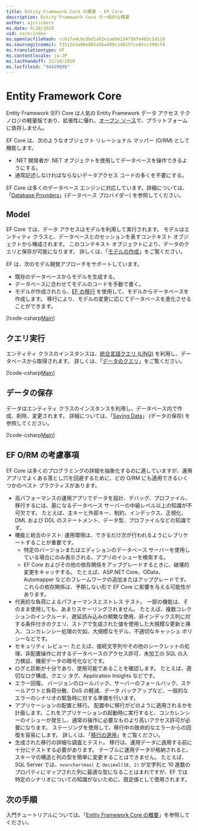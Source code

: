 ```yaml
---
title: Entity Framework Core の概要 - EF Core
description: Entity Framework Core の一般的な概要
author: ajcvickers
ms.date: 9/20/2020
uid: core/index
ms.openlocfilehash: ccb1fa4cbc0bd1a02e1aeb613475bfe4b2c1d118
ms.sourcegitcommit: f3512e3a98e685a3ba409c1d0157ce85cc390cf4
ms.translationtype: HT
ms.contentlocale: ja-JP
ms.lasthandoff: 11/10/2020
ms.locfileid: "94429898"
---
```

# <a name="entity-framework-core"></a>Entity Framework Core

Entity Framework (EF) Core は人気の Entity Framework データ アクセス テクノロジの軽量版であり、拡張性に優れ、[オープン ソース](https://github.com/dotnet/efcore)で、プラットフォームに依存しません。

EF Core は、次のようなオブジェクト リレーショナル マッパー (O/RM) として機能します。

* .NET 開発者が .NET オブジェクトを使用してデータベースを操作できるようにする。
* 通常記述しなければならないデータアクセス コードの多くを不要にする。

EF Core は多くのデータベース エンジンに対応しています。詳細については、「[Database Providers](xref:core/providers/index)」(データベース プロバイダー) を参照してください。

## <a name="the-model"></a>Model

EF Core では、データ アクセスはモデルを利用して実行されます。 モデルはエンティティ クラスと、データベースとのセッションを表すコンテキスト オブジェクトから構成されます。 このコンテキスト オブジェクトにより、データのクエリと保存が可能になります。 詳しくは、「[モデルの作成](xref:core/modeling/index)」をご覧ください。

EF は、次のモデル開発アプローチをサポートしています。

* 既存のデータベースからモデルを生成する。
* データベースに合わせてモデルのコードを手動で書く。
* モデルが作成されたら、[EF の移行](xref:core/managing-schemas/migrations/index) を使用して、モデルからデータベースを作成します。 移行により、モデルの変更に応じてデータベースを進化させることができます。

[!code-csharp[Main](../../samples/core/Intro/Model.cs)]

## <a name="querying"></a>クエリ実行

エンティティ クラスのインスタンスは、[統合言語クエリ (LINQ)](/dotnet/csharp/programming-guide/concepts/linq/) を利用し、データベースから取得されます。 詳しくは、「[データのクエリ](xref:core/querying/index)」をご覧ください。

[!code-csharp[Main](../../samples/core/Intro/Program.cs#Querying)]

## <a name="saving-data"></a>データの保存

データはエンティティ クラスのインスタンスを利用し、データベース内で作成、削除、変更されます。 詳細については、「[Saving Data](xref:core/saving/index)」 (データの保存) を参照してください。

[!code-csharp[Main](../../samples/core/Intro/Program.cs#SavingData)]

## <a name="ef-orm-considerations"></a>EF O/RM の考慮事項

EF Core は多くのプログラミングの詳細を抽象化するのに適していますが、運用アプリでよくある落とし穴を回避するために、どの O/RM にも適用できるいくつかのベスト プラクティスがあります。

* 高パフォーマンスの運用アプリでデータを設計、デバッグ、プロファイル、移行するには、基になるデータベース サーバーの中級レベル以上の知識が不可欠です。 たとえば、主キーと外部キー、制約、インデックス、正規化、DML および DDL のステートメント、データ型、プロファイルなどの知識です。
* 機能と統合のテスト: 運用環境は、できるだけ次が行われるようにレプリケートすることが重要です。
  * 特定のバージョンまたはエディションのデータベース サーバーを使用している場合にのみ表示される、アプリのイシューを検索する。
  * EF Core およびその他の依存関係をアップグレードするときに、破壊的変更をキャッチする。 たとえば、ASP.NET Core、OData、Automapper などのフレームワークの追加またはアップグレードです。 これらの依存関係は、予期しない形で EF Core に影響を与える可能性があります。
* 代表的な負荷によるパフォーマンスとストレス テスト。 一部の機能は、そのまま使用しても、あまりスケーリングされません。 たとえば、複数コレクションのインクルード、遅延読み込みの頻繁な使用、非インデックス列に対する条件付きのクエリ、ストアで生成された値を使用した大規模な更新と挿入、コンカレンシー処理の欠如、大規模なモデル、不適切なキャッシュ ポリシーなどです。
* セキュリティ レビュー: たとえば、接続文字列やその他のシークレットの処理、非配置操作に対するデータベースのアクセス許可、未加工の SQL の入力検証、機密データの暗号化などです。
* ログと診断が十分であり、使用可能であることを確認します。 たとえば、適切なログ構成、クエリ タグ、Application Insights などです。
* エラー回復。 バージョンのロールバック、サーバーのフォールバック、スケールアウトと負荷分散、DoS の軽減、データ バックアップなど、一般的なエラーのシナリオの緊急時に対する準備を行います。
* アプリケーションの配置と移行。 配置中に移行がどのように適用されるかを計画します。これをアプリケーションの起動時に実行すると、コンカレンシーのイシューが発生し、通常の操作に必要なものより高いアクセス許可が必要になります。 ステージングを使用して、移行中の致命的なエラーからの回復を容易にします。 詳しくは、「[移行の適用](xref:core/managing-schemas/migrations/applying)」をご覧ください。
* 生成された移行の詳細な調査とテスト。 移行は、運用データに適用する前に十分にテストする必要があります。 テーブルに運用データが格納されると、スキーマの構造と列の型を簡単に変更することはできません。 たとえば、SQL Server では、`nvarchar(max)` と `decimal(18, 2)` が文字列と 10 進数のプロパティにマップされた列に最適な型になることはまれですが、EF では特定のシナリオについての知識がないために、既定値として使用されます。

## <a name="next-steps"></a>次の手順

入門チュートリアルについては、「[Entity Framework Core の概要](xref:core/get-started/overview/first-app)」を参照してください。
